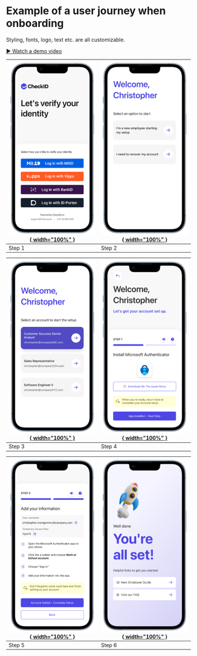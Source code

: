 # Example of a user journey when onboarding

Styling, fonts, logo, text etc. are all customizable.

[▶ Watch a demo video](./media/CheckID_Clicked_demo_june2025.mp4)

| [![Step 1](./media/Step1.png){ width="100%" }](./media/Step1.png) | [![Step 2](./media/Step2.png){ width="100%" }](./media/Step2.png) |
|--------------------------------------------------------------------------------------------------|--------------------------------------------------------------------------------------------------|
| Step 1                                                                                           | Step 2                                                                                           |

| [![Step 3](./media/Step3.png){ width="100%" }](./media/Step3.png) | [![Step 4](./media/Step4.png){ width="100%" }](./media/Step4.png) |
|--------------------------------------------------------------------------------------------------|--------------------------------------------------------------------------------------------------|
| Step 3                                                                                           | Step 4                                                                                           |

| [![Step 5](./media/Step5.png){ width="100%" }](./media/Step5.png) | [![Step 6](./media/Step6.png){ width="100%" }](./media/Step6.png)                                                                 |
|--------------------------------------------------------------------------------------------------|--------------------------------------------------------------------------------------------------|
| Step 5                                                                                           | Step 6                                                                                           |
